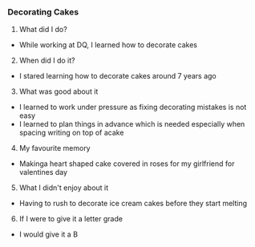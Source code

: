 ### Decorating Cakes

1) What did I do?

- While working at DQ, I learned how to decorate cakes

2) When did I do it?

- I stared learning how to decorate cakes around 7 years ago

3) What was good about it

- I learned to work under pressure as fixing decorating mistakes is not easy
- I learned to plan things in advance which is needed especially when spacing writing on top of acake 

4) My favourite memory

- Makinga heart shaped cake covered in roses for my girlfriend for valentines day

5) What I didn't enjoy about it 

- Having to rush to decorate ice cream cakes before they start melting

6) If I were to give it a letter grade

- I would give it a B